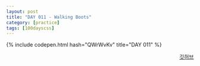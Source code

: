 ```yaml
---
layout: post
title: "DAY 011 - Walking Boots"
category: [practice]
tags: [100dayscss]
---
```


{% include codepen.html hash="QWrWvKv" title="DAY 011" %}

<p align="right">
  <a href="https://github.com/mnmn092631/100daysCSS/tree/main/DAY%20011%20-%20Walking%20Boots" title="깃허브">깃허브</a>
</p>
